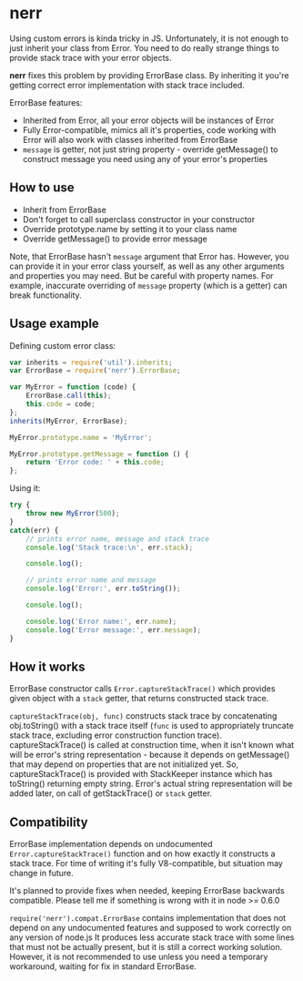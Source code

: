 # nerr

Using custom errors is kinda tricky in JS. Unfortunately, it is not enough to just inherit your class from Error. You need to do really strange things to provide stack trace with your error objects.

**nerr** fixes this problem by providing ErrorBase class. By inheriting it you're getting correct error implementation with stack trace included.

ErrorBase features:

* Inherited from Error, all your error objects will be instances of Error
* Fully Error-compatible, mimics all it's properties, code working with Error will also work with classes inherited from ErrorBase
* `message` is getter, not just string property - override getMessage() to construct message you need using any of your error's properties

## How to use

* Inherit from ErrorBase
* Don't forget to call superclass constructor in your constructor
* Override prototype.name by setting it to your class name
* Override getMessage() to provide error message

Note, that ErrorBase hasn't `message` argument that Error has. However, you can provide it in your error class yourself, as well as any other arguments and properties you may need. But be careful with property names. For example, inaccurate overriding of `message` property (which is a getter) can break functionality.

## Usage example

Defining custom error class:

```js
var inherits = require('util').inherits;
var ErrorBase = require('nerr').ErrorBase;

var MyError = function (code) {
	ErrorBase.call(this);
	this.code = code;
};
inherits(MyError, ErrorBase);

MyError.prototype.name = 'MyError';

MyError.prototype.getMessage = function () {
	return 'Error code: ' + this.code;
};
```

Using it:

```js
try {
	throw new MyError(500);
}
catch(err) {
	// prints error name, message and stack trace
	console.log('Stack trace:\n', err.stack);

	console.log();

	// prints error name and message
	console.log('Error:', err.toString());

	console.log();

	console.log('Error name:', err.name);
	console.log('Error message:', err.message);
}
```

## How it works

ErrorBase constructor calls `Error.captureStackTrace()` which provides given object with a `stack` getter, that returns constructed stack trace.

`captureStackTrace(obj, func)` constructs stack trace by concatenating obj.toString() with a stack trace itself (`func` is used to appropriately truncate stack trace, excluding error construction function trace). captureStackTrace() is called at construction time, when it isn't known what will be error's string representation - because it depends on getMessage() that may depend on properties that are not initialized yet. So, captureStackTrace() is provided with StackKeeper instance which has toString() returning empty string. Error's actual string representation will be added later, on call of getStackTrace() or `stack` getter.

## Compatibility

ErrorBase implementation depends on undocumented `Error.captureStackTrace()` function and on how exactly it constructs a stack trace. For time of writing it's fully V8-compatible, but situation may change in future.

It's planned to provide fixes when needed, keeping ErrorBase backwards compatible. Please tell me if something is wrong with it in node >= 0.6.0

`require('nerr').compat.ErrorBase` contains implementation that does not depend on any undocumented features and supposed to work correctly on any version of node.js It produces less accurate stack trace with some lines that must not be actually present, but it is still a correct working solution. However, it is not recommended to use unless you need a temporary workaround, waiting for fix in standard ErrorBase.
